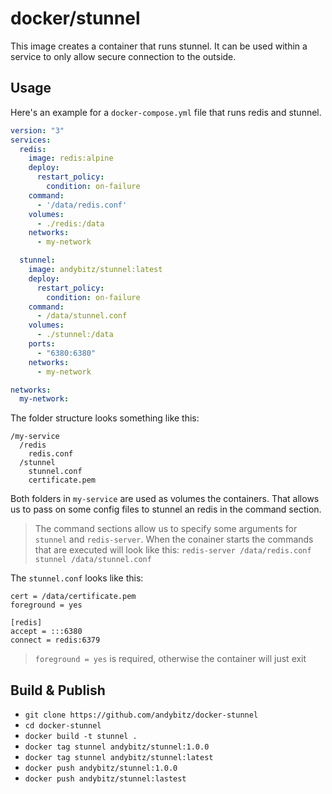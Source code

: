 # docker/stunnel

This image creates a container that runs stunnel. It can be used within a service to only allow secure connection to the outside.


## Usage

Here's an example for a `docker-compose.yml` file that runs redis and stunnel.

```yaml
version: "3"
services:
  redis:
    image: redis:alpine
    deploy:
      restart_policy:
        condition: on-failure
    command:
      - '/data/redis.conf'
    volumes:
      - ./redis:/data
    networks:
      - my-network

  stunnel:
    image: andybitz/stunnel:latest
    deploy:
      restart_policy:
        condition: on-failure
    command:
      - /data/stunnel.conf
    volumes:
      - ./stunnel:/data
    ports:
      - "6380:6380"
    networks:
      - my-network

networks:
  my-network:
```

The folder structure looks something like this:

```
/my-service
  /redis
    redis.conf
  /stunnel
    stunnel.conf
    certificate.pem
```

Both folders in `my-service` are used as volumes the containers. That allows us to pass on some config files to stunnel an redis in the command section. 

> The command sections allow us to specify some arguments for `stunnel` and `redis-server`.
> When the conainer starts the commands that are executed will look like this:
> `redis-server /data/redis.conf`
> `stunnel /data/stunnel.conf`

The `stunnel.conf` looks like this:

```
cert = /data/certificate.pem
foreground = yes

[redis]
accept = :::6380
connect = redis:6379
```

> `foreground = yes` is required, otherwise the container will just exit


## Build & Publish

* `git clone https://github.com/andybitz/docker-stunnel`
* `cd docker-stunnel`
* `docker build -t stunnel .`
* `docker tag stunnel andybitz/stunnel:1.0.0`
* `docker tag stunnel andybitz/stunnel:latest`
* `docker push andybitz/stunnel:1.0.0`
* `docker push andybitz/stunnel:lastest`
